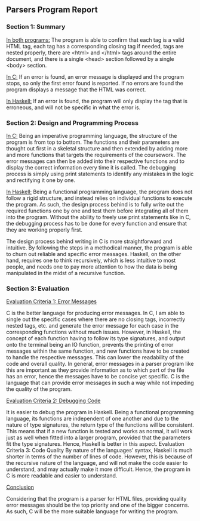 ## Parsers Program Report 

### Section 1: Summary 

<ins>In both programs:</ins> The program is able to confirm that each tag is a valid HTML tag, each tag has a corresponding closing tag if needed, tags are nested properly, there are &lt;html> and &lt;/html> tags around the entire document, and there is a single &lt;head> section followed by a single &lt;body> section. 

<ins>In C:</ins> If an error is found, an error message is displayed and the program stops, so only the first error found is reported. If no errors are found the program displays a 
message that the HTML was correct. 

<ins>In Haskell:</ins> If an error is found, the program will only display the tag that is erroneous, and will not be specific in what the error is. 

### Section 2: Design and Programming Process 

<ins>In C:</ins> Being an imperative programming language, the structure of the program is from top to bottom. The functions and their parameters are thought out first in a skeletal 
structure and then extended by adding more and more functions that targets the requirements of the coursework. The error messages can then be added into their respective functions and 
to display the correct information every time it is called. The debugging process is simply using print statements to identify any mistakes in the logic and rectifying it one by one. 

<ins>In Haskell:</ins> Being a functional programming language, the program does not follow a rigid structure, and instead relies on individual functions to execute the program. As 
such, the design process behind is to fully write out the required functions one by one and test them before integrating all of them into the program. Without the ability to freely use 
print statements like in C, the debugging process has to be done for every function and ensure that they are working properly first. 

The design process behind writing in C is more straightforward and intuitive. By following the steps in a methodical manner, the program is able to churn out reliable and specific 
error messages. Haskell, on the other hand, requires one to think recursively, which is less intuitive to most people, and needs one to pay more attention to how the data is being 
manipulated in the midst of a recursive function.

### Section 3: Evaluation 

<ins>Evaluation Criteria 1: Error Messages</ins>

C is the better language for producing error messages. In C, I am able to single out the specific cases where there are no closing tags, incorrectly nested tags, etc. and generate the
error message for each case in the corresponding functions without much issues. However, in Haskell, the concept of each function having to follow its type signatures, and output onto 
the terminal being an IO function, prevents the printing of error messages within the same function, and new functions have to be created to handle the respective messages. This can 
lower the readability of the code and overall quality. In general, error messages in a parser program like this are important as they provide information as to which part of the file 
has an error, hence the messages have to be concise yet specific. C is the language that can provide error messages in such a way while not impeding the quality of the program. 

<ins>Evaluation Criteria 2: Debugging Code</ins>

It is easier to debug the program in Haskell. Being a functional programming language, its functions are independent of one another and due to 
the nature of type signatures, the return type of the functions will be consistent. This means that if a new function is tested and works as normal, it will work just as well when 
fitted into a larger program, provided that the parameters fit the type signatures. Hence, Haskell is better in this aspect. Evaluation Criteria 3: Code Quality By nature of the 
languages’ syntax, Haskell is much shorter in terms of the number of lines of code. However, this is because of the recursive nature of the language, and will not make the code easier 
to understand, and may actually make it more difficult. Hence, the program in C is more readable and easier to understand. 

<ins>Conclusion</ins>

Considering that the program is a parser for HTML files, providing quality error messages should be the top priority and one of the bigger concerns. As such, C will be 
the more suitable language for writing the program.